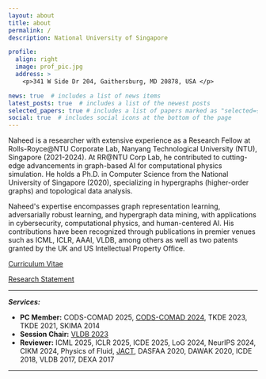 ```yaml
---
layout: about
title: about
permalink: /
description: National University of Singapore

profile:
  align: right
  image: prof_pic.jpg
  address: >
    <p>341 W Side Dr 204, Gaithersburg, MD 20878, USA </p>

news: true  # includes a list of news items
latest_posts: true  # includes a list of the newest posts
selected_papers: true # includes a list of papers marked as "selected={true}"
social: true  # includes social icons at the bottom of the page
---
```


Naheed is a researcher with extensive experience as a Research Fellow at Rolls-Royce@NTU Corporate Lab, Nanyang Technological University (NTU), Singapore (2021-2024). At RR@NTU Corp Lab, he contributed to cutting-edge advancements in graph-based AI for computational physics simulation. He holds a Ph.D. in Computer Science from the National University of Singapore (2020), specializing in hypergraphs (higher-order graphs) and topological data analysis. 

Naheed's expertise encompasses graph representation learning, adversarially robust learning, and hypergraph data mining, with applications in cybersecurity, computational physics, and human-centered AI. His contributions have been recognized through publications in premier venues such as ICML, ICLR, AAAI, VLDB, among others as well as two patents granted by the UK and US Intellectual Property Office.
 

<a href='assets/pdf/Naheed_Resume.pdf'>Curriculum Vitae</a>

<a href='assets/pdf/Research_Statement.pdf'>Research Statement</a>

---------
***Services:*** 
- **PC Member:** CODS-COMAD 2025, [CODS-COMAD 2024](https://cods-comad.in/program-committee.php), TKDE 2023, TKDE 2021, SKIMA 2014
- **Session Chair:** [VLDB 2023](https://vldb.org/2023/?program-schedule#R30)
- **Reviewer:** ICML 2025, ICLR 2025, ICDE 2025, LoG 2024, NeurIPS 2024, CIKM 2024, Physics of Fluid, [JACT](https://www.springer.com/journal/41468/), DASFAA 2020, DAWAK 2020, ICDE 2018, VLDB 2017, DEXA 2017

---------
